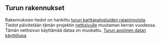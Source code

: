 ## Turun rakennukset
Rakennuksien tiedot on hankittu [turun karttapalveluiden rajapinnoista](https://www.turku.fi/turku-tieto/kartat-ja-paikkatieto/karttapalveluiden-rajapinnat). Tiedot päivitetään tämän projektin [nettisivulle]() muutaman kerran vuodessa.
Tämän nettisivun käyttämää dataa on muokattu.
[Turun avoimen datan käyttölupa](https://www.turku.fi/avoindata/lupa)
